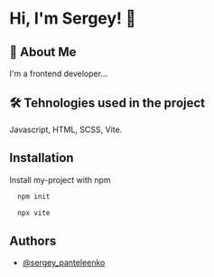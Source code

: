 # Hi, I'm Sergey! 👋

## 🚀 About Me
I'm a frontend developer...

## 🛠 Tehnologies used in the project
Javascript, HTML, SCSS, Vite.

## Installation

Install my-project with npm

```bash
  npm init
```
```bash
  npx vite
```


## Authors

- [@sergey_panteleenko](https://www.github.com/depst0r)
